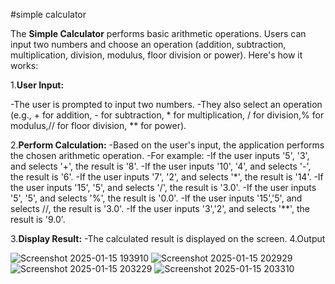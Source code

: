 #simple calculator

The **Simple Calculator** performs basic arithmetic operations. Users can input two numbers and choose an operation (addition, subtraction, multiplication, division, modulus, floor division or power). Here's how it works:

1.**User Input:**

  -The user is prompted to input two numbers.
  -They also select an operation (e.g., + for addition, - for subtraction, * for multiplication, / for division,% for modulus,// for floor division, ** for power).

2.**Perform Calculation:**
  -Based on the user's input, the application performs the chosen arithmetic operation.
  -For example:
    -If the user inputs '5', '3', and selects '+', the result is '8'.
    -If the user inputs '10', '4', and selects '-', the result is '6'.
    -If the user inputs '7', '2', and selects '*', the result is '14'.
    -If the user inputs '15', '5', and selects '/', the result is '3.0'.
    -If the user inputs '5', '5', and selects '%', the result is '0.0'.
    -If the user inputs '15','5', and selects //, the result is '3.0'.
    -If the user inputs '3','2', and selects '**', the result is '9.0'.

3.**Display Result:**
  -The calculated result is displayed on the screen.
4.Output
  
![Screenshot 2025-01-15 193910](https://github.com/user-attachments/assets/83e32019-4872-49f5-aaf7-3b484c576a64)
![Screenshot 2025-01-15 202929](https://github.com/user-attachments/assets/d91d9749-10fe-4b98-823e-a26aa3c6f050)
![Screenshot 2025-01-15 203229](https://github.com/user-attachments/assets/a9a06542-0fd0-40ff-82d1-ef431259b058)
![Screenshot 2025-01-15 203310](https://github.com/user-attachments/assets/b32a9068-2d9b-4764-8365-8e8c19dd45be)
